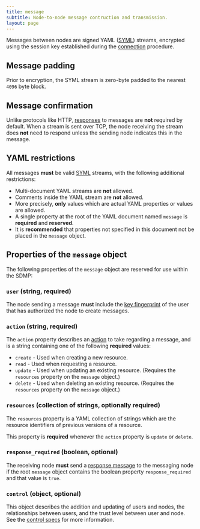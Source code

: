 ```yaml
---
title: message
subtitle: Node-to-node message contruction and transmission.
layout: page
---
```



Messages between nodes are signed YAML ([SYML](./signed-yaml)) streams, encrypted
using the session key established during the [connection](./connect) procedure.

## Message padding

Prior to encryption, the SYML stream is zero-byte padded to the nearest `4096` byte block.

## Message confirmation

Unlike protocols like HTTP, [responses](./response) to messages are **not** required by
default. When a stream is sent over TCP, the node receiving the stream does **not**
need to respond unless the sending node indicates this in the message.

## YAML restrictions

All messages **must** be valid [SYML](./signed-yaml) streams, with the following additional
restrictions:

* Multi-document YAML streams are **not** allowed.
* Comments inside the YAML stream are **not** allowed.
* More precisely, **only** values which are actual YAML properties or values are allowed.
* A single property at the root of the YAML document named `message` is **required** and **reserved**.
* It is **recommended** that properties not specified in this document not be placed in the `message` object.

## Properties of the `message` object

The following properties of the `message` object are reserved for use within the SDMP:

### `user` (string, required)

The node sending a message **must** include the [key fingerprint](./cryptography) of
the user that has authorized the node to create messages.

### `action` (string, required)

The `action` property describes an [action](./action) to take regarding a message,
and is a string containing one of the following **required** values:

* `create` - Used when creating a new resource.
* `read` - Used when requesting a resource.
* `update` - Used when updating an existing resource. (Requires the `resources` property on
	the `message` object.)
* `delete` - Used when deleting an existing resource. (Requires the `resources` property on
	the `message` object.)

### `resources` (collection of strings, optionally required)

The `resources` property is a YAML collection of strings which are the resource identifiers
of previous versions of a resource.

This property is **required** whenever the `action` property is `update` or `delete`.

### `response_required` (boolean, optional)

The receiving node **must** send a [response message](./response) to the messaging node
if the root `message` object contains the boolean property `response_required` and
that value is `true`.

### `control` (object, optional)

This object describes the addition and updating of users and nodes, the relationships
between users, and the trust level between user and node. See the [control specs](./control)
for more information.
